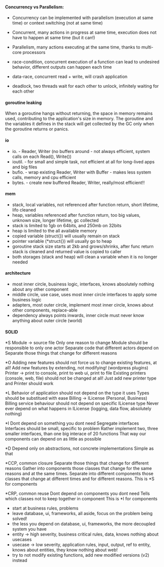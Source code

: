 #### Concurrency vs Parallelism: 
* Concurrency can be implemented with parallelism (execution at same time) or context switching (not at same time)
* Concurrent, many actions in progress at same time, execution does not have to happen at same time (but it can!)
* Parallelism, many actions executing at the same time, thanks to multi-core processors

* race-condition, concurrent execution of a function can lead to undesired behavior, different outputs can happen each time
* data-race, concurrent read + write, will crash application
* deadlock, two threads wait for each other to unlock, infinitely waiting for each other

#### goroutine leaking
When a goroutine hangs without returning, the space in memory
remains used, contributing to the application's size in memory. The
goroutine and the variables it defines in the stack will get collected by
the GC only when the goroutine returns or panics.

#### io
* io. - Reader, Writer (no buffers around - not always efficient, system calls on each Read(), Write())
* ioutil. - for small and simple task, not efficient at all for long-lived apps and big files
* bufio. - wrap existing Reader, Writer with Buffer - makes less system calls, memory and cpu efficient
* bytes. - create new buffered Reader, Writer, really/most efficient!!

#### mem
- stack, local variables, not referenced after function return, short lifetime, lifo cleaned
- heap, variables referenced after function return, too big values, unknown size, longer lifetime, gc collected
- stack is limited to 1gb on 64bits, and 250mb on 32bits
- heap is limited to the all available memory
- copied variable (struct{}) will usually remain on stack
- pointer variable (*struct{}) will usually go to heap
- goroutine stack size starts at 2kb and grows/shrinks, after func return stack is cleaned and returned value is copied to caller
- both storages (stack and heap) will clean a variable when it is no longer needed

#### architecture
* most inner circle, business logic, interfaces, knows absolutely nothing about any other component
* middle circle, use case, uses most inner circle interfaces to apply some business logic
* adapters, most outer circle, implement most inner circle, knows about other components, replace-able
* dependency always points inwards, inner circle must never know anything about outer circle (world)

#### SOLID
*S
Module -> source file
Only one reason to change
Module should be responsible to only one actor
Separate code that different actors depend on
Separate those things that change for different reasons

*O
Adding new features should not force us to change existing features, at all!
Add new features by extending, not modifying! (wordpress plugins)
Printer -> print to console, print to web ui, print to file
Existing printers (console, web, file) should not be changed at all!
Just add new printer type and Printer should work

*L
Behavior of application should not depend on the type it uses
Types should be substitued with ease
Billing -> ILicense (Personal, Business)
Billing service behaviour should not depend on specific ILicense type
Never ever depend on what happens in ILicense (logging, data flow, absolutely nothing)

*I
Dont depend on something you dont need
Segregate interfaces
Interfaces should be small, specific to problem
Rather implement two, three smaller interfaces, than one big interace of 20 functions
That way our components can depend on as little as possible

*D
Depend only on abstractions, not concrete implementations
Simple as that

*CCP, common closure
Separate those things that change for different reasons
Gather into components those classes that change for the same reasons and at the same times.
Separate into different components those classes that change at different times and for different
reasons.
This is *S for components

*CRP, common reuse
Dont depend on components you dont need
Tells which classes not to keep together in component
This is *I for components

- start at business rules, problems
- leave database, ui, frameworks, all aside, focus on the problem being solved!
- the less you depend on database, ui, frameworks, the more decoupled system you have
- entity -> high severity, business critical rules, data, knows nothing about usecases
- usecase -> low severity, application rules, input, output, ref to entity, knows about entities, they know nothing about web!
- try to not modify existing functions, add new modified versions (v2) instead